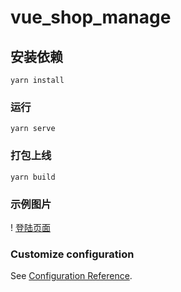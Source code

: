 # vue_shop_manage

## 安装依赖
```
yarn install
```

### 运行
```
yarn serve
```

### 打包上线
```
yarn build
```

### 示例图片

! [登陆页面](https://note.youdao.com/ynoteshare1/index.html?id=afabaeb07271e9144e0a6a4c09c76ee0&type=note)


### Customize configuration
See [Configuration Reference](https://cli.vuejs.org/config/).
